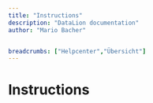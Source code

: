 ```yaml
---
title: "Instructions"
description: "DataLion documentation"
author: "Mario Bacher"


breadcrumbs: ["Helpcenter","Übersicht"]
---
```


# Instructions


